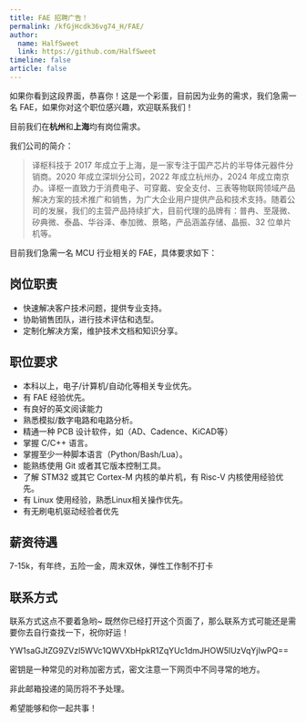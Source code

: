 ```yaml
---
title: FAE 招聘广告！
permalink: /kfGjHcdk36vg74_H/FAE/
author: 
  name: HalfSweet
  link: https://github.com/HalfSweet
timeline: false
article: false
---
```


如果你看到这段界面，恭喜你！这是一个彩蛋，目前因为业务的需求，我们急需一名 FAE，如果你对这个职位感兴趣，欢迎联系我们！

目前我们在**杭州**和**上海**均有岗位需求。

我们公司的简介：

> 译枢科技于 2017 年成立于上海，是一家专注于国产芯片的半导体元器件分销商。2020 年成立深圳分公司，2022 年成立杭州办，2024 年成立南京办。译枢一直致力于消费电子、可穿戴、安全支付、三表等物联网领域产品解决方案的技术推广和销售，为广大企业用户提供产品和技术支持。随着公司的发展，我们的主营产品持续扩大，目前代理的品牌有：普冉、至晟微、矽典微、泰晶、华谷泽、奉加微、景略，产品涵盖存储、晶振、32 位单片机等。

目前我们急需一名 MCU 行业相关的 FAE，具体要求如下：

## 岗位职责
- 快速解决客户技术问题，提供专业支持。
- 协助销售团队，进行技术评估和选型。
- 定制化解决方案，维护技术文档和知识分享。

## 职位要求
- 本科以上，电子/计算机/自动化等相关专业优先。
- 有 FAE 经验优先。
- 有良好的英文阅读能力
- 熟悉模拟/数字电路和电路分析。
- 精通一种 PCB 设计软件，如（AD、Cadence、KiCAD等）
- 掌握 C/C++ 语言。
- 掌握至少一种脚本语言（Python/Bash/Lua）。
- 能熟练使用 Git 或者其它版本控制工具。
- 了解 STM32 或其它 Cortex-M 内核的单片机，有 Risc-V 内核使用经验优先。
- 有 Linux 使用经验，熟悉Linux相关操作优先。
- 有无刷电机驱动经验者优先

## 薪资待遇

7-15k，有年终，五险一金，周末双休，弹性工作制不打卡

## 联系方式

联系方式这点不要着急哟~ 既然你已经打开这个页面了，那么联系方式可能还是需要你去自行查找一下，祝你好运！

YW1saGJtZG9ZVzl5WVc1QWVXbHpkR1ZqYUc1dmJHOW5lUzVqYjIwPQ==

密钥是一种常见的对称加密方式，密文注意一下网页中不同寻常的地方。

非此邮箱投递的简历将不予处理。

希望能够和你一起共事！
